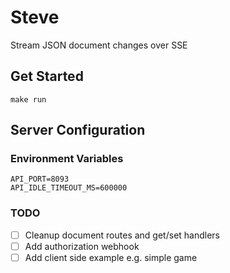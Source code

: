 # Steve
Stream JSON document changes over SSE

## Get Started
```
make run
```
## Server Configuration

### Environment Variables
```
API_PORT=8093
API_IDLE_TIMEOUT_MS=600000
```
### TODO
- [ ] Cleanup document routes and get/set handlers
- [ ] Add authorization webhook
- [ ] Add client side example e.g. simple game
